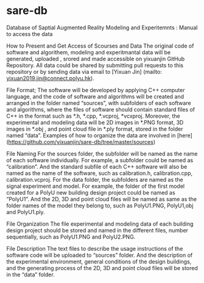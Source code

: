 # sare-db
Database of Saptial Augmented Reality Modeling and Experitemnts :
Manual to access the data

How to Present and Get Access of Scourses and Data 
The original code of software and algorithem, modeling and experitmantal data will be generated, uploaded , srored and made accessible on yixuanjin GitHub Repository. All data could be shared by submitting pull requests to this repository or by sending data via email to [Yixuan Jin] (mailto: yixuan2019.jin@connect.polyu.hk). 

File Format;
The software will be developed by applying C++ computer language, and the code of software and algorithms will be created and arranged in the folder named “sources”, with subfolders of each software and algorithms, where the files of software should contain standard files of C++ in the format such as *.h, *.cpp, *.vcproj, *vcxproj. Moreover, the experimental and modeling data will be 2D images in *.PNG format, 3D images in *.obj , and point cloud file in *.ply format, stored in the folder named “data”. Examples of how to organize the data are involved in [here] (https://github.com/yixuanjin/sare-db/tree/master/sources)

File Naming 
For the sources folder, the subfolder will be named as the name of each software individually. For example, a subfolder could be named as “calibration”. And the standard subfile of each C++ software will also be named as the name of the software, such as calibration.h, calibration.cpp, calibration.vcproj. For the data folder, the subfolders are named as the signal experiment and model. For example, the folder of the first model created for a PolyU new building design project could be named as “PolyU1”. And the 2D, 3D and point cloud files will be named as same as the folder names of the model they belong to, such as PolyU1.PNG, PolyU1,obj and PolyU1.ply.

File Organization 
The file experimental and modeling data of each building design project should be stored and named in the different files, number sequentially, such as PolyU1.PNG and PolyU2.PNG.

File Description 
The text files to describe the usage instructions of the software code will be uploaded to “sources” folder. And the description of the experimental environment, general conditions of the design buildings, and the generating process of the 2D, 3D and point cloud files will be stored in the “data” folder.
